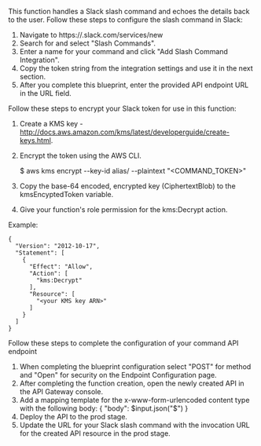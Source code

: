 This function handles a Slack slash command and echoes the details back to the user.
Follow these steps to configure the slash command in Slack:

1. Navigate to https://<your-team-domain>.slack.com/services/new
2. Search for and select "Slash Commands".
3. Enter a name for your command and click "Add Slash Command Integration".
4. Copy the token string from the integration settings and use it in the next section.
5. After you complete this blueprint, enter the provided API endpoint URL in the URL field.

Follow these steps to encrypt your Slack token for use in this function:

1. Create a KMS key - http://docs.aws.amazon.com/kms/latest/developerguide/create-keys.html.
2. Encrypt the token using the AWS CLI.
    
    $ aws kms encrypt --key-id alias/<KMS key name> --plaintext "<COMMAND_TOKEN>"

3. Copy the base-64 encoded, encrypted key (CiphertextBlob) to the kmsEncyptedToken variable.
4. Give your function's role permission for the kms:Decrypt action.

Example:

    {
      "Version": "2012-10-17",
      "Statement": [
        {
          "Effect": "Allow",
          "Action": [
            "kms:Decrypt"
          ],
          "Resource": [
            "<your KMS key ARN>"
          ]
        }
      ]
    }

Follow these steps to complete the configuration of your command API endpoint
1. When completing the blueprint configuration select "POST" for method and
   "Open" for security on the Endpoint Configuration page.
2. After completing the function creation, open the newly created API in the
   API Gateway console.
3. Add a mapping template for the x-www-form-urlencoded content type with the
   following body: { "body": $input.json("$") }
4. Deploy the API to the prod stage.
5. Update the URL for your Slack slash command with the invocation URL for the
   created API resource in the prod stage.
